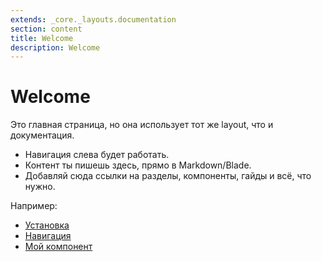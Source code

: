 ```yaml
---
extends: _core._layouts.documentation
section: content
title: Welcome
description: Welcome
---
```


# Welcome

Это главная страница, но она использует тот же layout, что и документация.

- Навигация слева будет работать.
- Контент ты пишешь здесь, прямо в Markdown/Blade.
- Добавляй сюда ссылки на разделы, компоненты, гайды и всё, что нужно.

Например:

- [Установка](/source/docs/ru/getting-started.md)
- [Навигация](/source/docs/ru/navigation.md)
- [Мой компонент](/docs/my-component)
